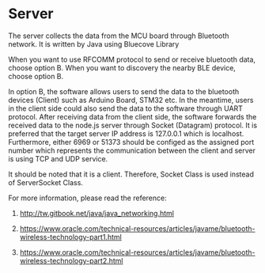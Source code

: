 # Server
The server collects the data from the MCU board through Bluetooth network. It is written by Java using Bluecove Library

When you want to use RFCOMM protocol to send or receive bluetooth data, choose option B.
When you want to discovery the nearby BLE device, choose option B.

In option B, the software allows users to send the data to the bluetooth devices (Client) such as Arduino Board, STM32 etc. 
In the meantime, users in the client side could also send the data to the software through UART protocol. After receiving data from the client side, the software forwards the received data to the node.js server through Socket (Datagram) protocol. It is preferred that the target server IP address is 127.0.0.1 which is localhost. Furthermore, either 6969 or 51373 should be configed as the assigned port number which represents the communication between the client and server is using TCP and UDP service.

It should be noted that it is a client. Therefore, Socket Class is used instead of ServerSocket Class. 

For more information, please read the reference:
1. http://tw.gitbook.net/java/java_networking.html

2. https://www.oracle.com/technical-resources/articles/javame/bluetooth-wireless-technology-part1.html

3. https://www.oracle.com/technical-resources/articles/javame/bluetooth-wireless-technology-part2.html
